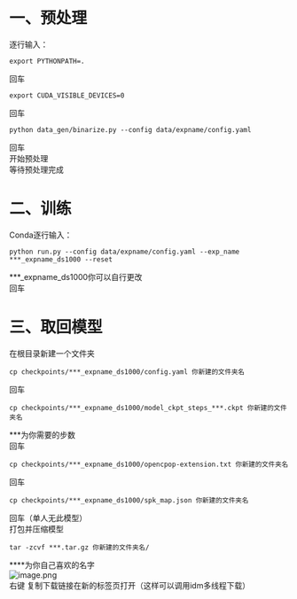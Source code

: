 <a name="BgYzq"></a>
# 一、预处理
逐行输入：
```
export PYTHONPATH=. 
```
回车
```
export CUDA_VISIBLE_DEVICES=0 
```
回车
```
python data_gen/binarize.py --config data/expname/config.yaml
```
回车<br />开始预处理<br />等待预处理完成
<a name="cZhDB"></a>
# 二、训练
Conda逐行输入：
```
python run.py --config data/expname/config.yaml --exp_name ***_expname_ds1000 --reset
```
***_expname_ds1000你可以自行更改<br />回车
<a name="XMNrm"></a>
# 三、取回模型
在根目录新建一个文件夹
```
cp checkpoints/***_expname_ds1000/config.yaml 你新建的文件夹名
```
回车
```
cp checkpoints/***_expname_ds1000/model_ckpt_steps_***.ckpt 你新建的文件夹名
```
***为你需要的步数<br />回车
```
cp checkpoints/***_expname_ds1000/opencpop-extension.txt 你新建的文件夹名
```
回车
```
cp checkpoints/***_expname_ds1000/spk_map.json 你新建的文件夹名
```
回车（单人无此模型）<br />打包并压缩模型
```
tar -zcvf ***.tar.gz 你新建的文件夹名/
```
****为你自己喜欢的名字<br />![image.png](https://cdn.nlark.com/yuque/0/2023/png/34659871/1673158970291-0eb49d61-77d2-426e-8d6b-d63a44ad36bb.png#averageHue=%23f8f7f7&clientId=uf7b3aec4-b710-4&from=paste&height=475&id=u72acd35a&name=image.png&originHeight=594&originWidth=394&originalType=binary&ratio=1&rotation=0&showTitle=false&size=27427&status=done&style=none&taskId=u746f0ddc-0e12-4223-a32b-7b3cc199c74&title=&width=315.2)<br />右键 复制下载链接在新的标签页打开（这样可以调用idm多线程下载）
